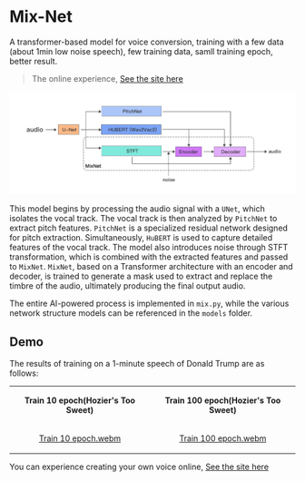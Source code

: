 # Mix-Net

A transformer-based model for voice conversion, training with a few data (about 1min low noise speech), few training data, samll training epoch, better result.  

> The online experience, [See the site here](https://lamucal.com/ai-cover) 


<img src='./doc/image/net.png'  style="width: 950px;" >   

This model begins by processing the audio signal with a `UNet`, which isolates the vocal track. 
The vocal track is then analyzed by `PitchNet` to extract pitch features. `PitchNet` is a specialized 
residual network designed for pitch extraction. Simultaneously, `HuBERT` is used to 
capture detailed features of the vocal track. The model also introduces noise through STFT transformation, 
which is combined with the extracted features and passed to `MixNet`. `MixNet`, based on a Transformer 
architecture with an encoder and decoder, is trained to generate a mask used to extract and replace the 
timbre of the audio, ultimately producing the final output audio.

The entire AI-powered process is implemented in `mix.py`, while the various network structure 
models can be referenced in the `models` folder.   

## Demo
The results of training on a 1-minute speech of Donald Trump are as follows: 

<table>
<tr>
<td align="center">
  
**Train 10 epoch(Hozier's Too Sweet)**
  
</td>
<td align="center">
  
**Train 100 epoch(Hozier's Too Sweet)**
  
</td>
</tr>
<tr>
<td align="center">

[Train 10 epoch.webm](https://github.com/user-attachments/assets/992747d6-3e47-442c-ab63-0742c83933ee)

</td>
<td align="center">

[Train 100 epoch.webm](https://github.com/user-attachments/assets/877d2cae-d7b7-4355-807f-424ada7df3a1)

</td>
</tr>
</table>


You can experience creating your own voice online, [See the site here](https://lamucal.com/ai-cover)
